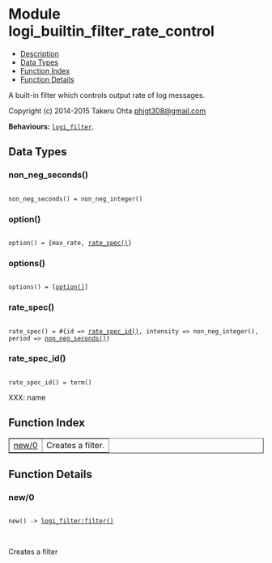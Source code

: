 

# Module logi_builtin_filter_rate_control #
* [Description](#description)
* [Data Types](#types)
* [Function Index](#index)
* [Function Details](#functions)

A built-in filter which controls output rate of log messages.

Copyright (c) 2014-2015 Takeru Ohta <phjgt308@gmail.com>

__Behaviours:__ [`logi_filter`](logi_filter.md).

<a name="types"></a>

## Data Types ##




### <a name="type-non_neg_seconds">non_neg_seconds()</a> ###


<pre><code>
non_neg_seconds() = non_neg_integer()
</code></pre>




### <a name="type-option">option()</a> ###


<pre><code>
option() = {max_rate, <a href="#type-rate_spec">rate_spec()</a>}
</code></pre>




### <a name="type-options">options()</a> ###


<pre><code>
options() = [<a href="#type-option">option()</a>]
</code></pre>




### <a name="type-rate_spec">rate_spec()</a> ###


<pre><code>
rate_spec() = #{id =&gt; <a href="#type-rate_spec_id">rate_spec_id()</a>, intensity =&gt; non_neg_integer(), period =&gt; <a href="#type-non_neg_seconds">non_neg_seconds()</a>}
</code></pre>




### <a name="type-rate_spec_id">rate_spec_id()</a> ###


<pre><code>
rate_spec_id() = term()
</code></pre>

XXX: name

<a name="index"></a>

## Function Index ##


<table width="100%" border="1" cellspacing="0" cellpadding="2" summary="function index"><tr><td valign="top"><a href="#new-0">new/0</a></td><td>Creates a filter.</td></tr></table>


<a name="functions"></a>

## Function Details ##

<a name="new-0"></a>

### new/0 ###

<pre><code>
new() -&gt; <a href="logi_filter.md#type-filter">logi_filter:filter()</a>
</code></pre>
<br />

Creates a filter

